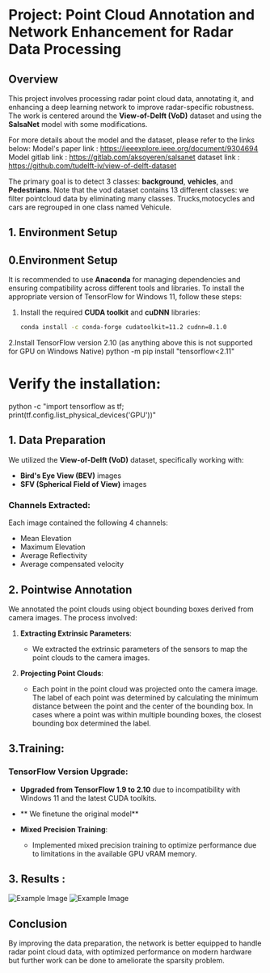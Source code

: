 # Project: Point Cloud Annotation and Network Enhancement for Radar Data Processing

## Overview
This project involves processing radar point cloud data, annotating it, and enhancing a deep learning network to improve radar-specific robustness. The work is centered around the **View-of-Delft (VoD)** dataset and using the  **SalsaNet** model with some modifications.

For more details about the model and the dataset, please refer to the links below:
Model's paper link : https://ieeexplore.ieee.org/document/9304694
Model gitlab link : https://gitlab.com/aksoyeren/salsanet 
dataset link : https://github.com/tudelft-iv/view-of-delft-dataset

The primary goal is to detect 3 classes: **background**, **vehicles**, and **Pedestrians**.
Note that the vod dataset contains 13 different classes: we filter pointcloud data by eliminating many classes. Trucks,motocycles and cars are regrouped in one class named Vehicule.

## 1. Environment Setup
## 0.Environment Setup

It is recommended to use **Anaconda** for managing dependencies and ensuring compatibility across different tools and libraries. To install the appropriate version of TensorFlow for Windows 11, follow these steps:

1. Install the required **CUDA toolkit** and **cuDNN** libraries:
   ```bash
   conda install -c conda-forge cudatoolkit=11.2 cudnn=8.1.0
2.Install TensorFlow version 2.10 (as anything above this is not supported for GPU on Windows Native)
   python -m pip install "tensorflow<2.11"
   # Verify the installation:
   python -c "import tensorflow as tf; print(tf.config.list_physical_devices('GPU'))"

## 1. Data Preparation

We utilized the **View-of-Delft (VoD)** dataset, specifically working with:

- **Bird's Eye View (BEV)** images
- **SFV (Spherical Field of View)** images

### Channels Extracted:
Each image contained the following 4 channels:
- Mean Elevation
- Maximum Elevation
- Average Reflectivity
- Average compensated velocity

## 2. Pointwise Annotation 

We annotated the point clouds using object bounding boxes derived from camera images. The process involved:

1. **Extracting Extrinsic Parameters**:
   - We extracted the extrinsic parameters of the sensors to map the point clouds to the camera images.
   
2. **Projecting Point Clouds**:
   - Each point in the point cloud was projected onto the camera image. The label of each point was determined by calculating the minimum distance between the point and the center of the bounding box. In cases where a point was within multiple bounding boxes, the closest bounding box determined the label.

## 3.Training:

### TensorFlow Version Upgrade:
- **Upgraded from TensorFlow 1.9 to 2.10** due to incompatibility with Windows 11 and the latest CUDA toolkits.
- ** We finetune the original model**
   
- **Mixed Precision Training**:
   - Implemented mixed precision training to optimize performance due to limitations in the available GPU vRAM memory.
## 3. Results : 

![Example Image](https://github.com/Mahdicherni/Adapting-LIDAR-annotation-techniques-to-FMCW-RADAR-pointcclouds/blob/main/Salsanet_tf2/Confusion%20matrix/BEV%20confusion%20matrix.png)
![Example Image](https://github.com/Mahdicherni/Adapting-LIDAR-annotation-techniques-to-FMCW-RADAR-pointcclouds/blob/main/Salsanet_tf2/Confusion%20matrix/SFV%20confusion%20matrix.png)
## Conclusion
By improving the data preparation, the network is better equipped to handle radar point cloud data, with optimized performance on modern hardware but further work can be done to ameliorate the sparsity problem.



